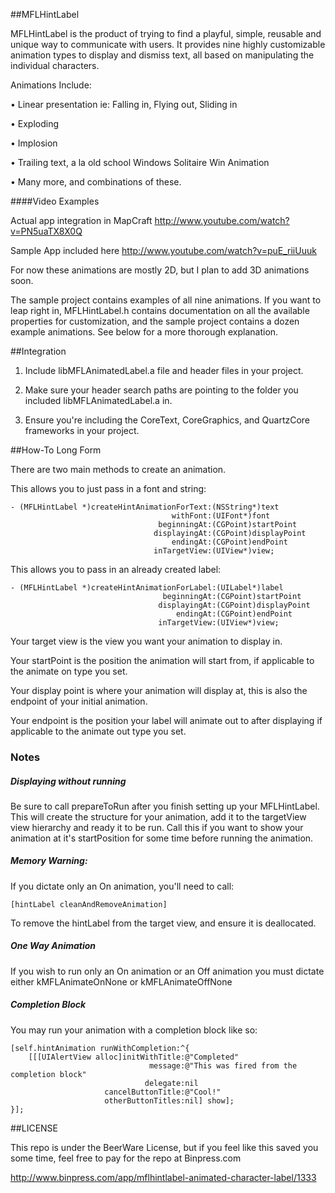 ##MFLHintLabel

MFLHintLabel is the product of trying to find a playful, simple, reusable and unique way to communicate with users. It provides nine highly customizable animation types to display and dismiss text, all based on manipulating the individual characters.

Animations Include:

• Linear presentation ie: Falling in, Flying out, Sliding in

• Exploding

• Implosion

• Trailing text, a la old school Windows Solitaire Win Animation

• Many more, and combinations of these.

####Video Examples

Actual app integration in MapCraft
http://www.youtube.com/watch?v=PN5uaTX8X0Q

Sample App included here
http://www.youtube.com/watch?v=puE_riiUuuk

For now these animations are mostly 2D, but I plan to add 3D animations soon.

The sample project contains examples of all nine animations. If you want to leap right in, MFLHintLabel.h contains documentation on all the available properties for customization, and the sample project contains a dozen example animations. See below for a more thorough explanation.

##Integration

 1. Include libMFLAnimatedLabel.a file and header files in your project.

 2. Make sure your header search paths are pointing to the folder you included libMFLAnimatedLabel.a in.

 3. Ensure you're including the CoreText, CoreGraphics, and QuartzCore frameworks in your project.

##How-To Long Form

There are two main methods to create an animation.

This allows you to just pass in a font and string:

    - (MFLHintLabel *)createHintAnimationForText:(NSString*)text
                                        withFont:(UIFont*)font
                                     beginningAt:(CGPoint)startPoint
                                    displayingAt:(CGPoint)displayPoint
                                        endingAt:(CGPoint)endPoint
                                    inTargetView:(UIView*)view;

This allows you to pass in an already created label:                                


    - (MFLHintLabel *)createHintAnimationForLabel:(UILabel*)label
                                      beginningAt:(CGPoint)startPoint
                                     displayingAt:(CGPoint)displayPoint
                                         endingAt:(CGPoint)endPoint
                                     inTargetView:(UIView*)view;

Your target view is the view you want your animation to display in.

Your startPoint is the position the animation will start from, if applicable to the animate on type you set.

Your display point is where your animation will display at, this is also the endpoint of your initial animation.

Your endpoint is the position your label will animate out to after displaying if applicable to the animate out type you set.

### Notes

##### Displaying without running
Be sure to call prepareToRun after you finish setting up your MFLHintLabel. This will create the structure for your animation, add it to the targetView view hierarchy and ready it to be run. Call this if you want to show your animation at it's startPosition for some time before running the animation.

##### Memory Warning:
If you dictate only an On animation, you'll need to call:

    [hintLabel cleanAndRemoveAnimation]

To remove the hintLabel from the target view, and ensure it is deallocated.

##### One Way Animation

If you wish to run only an On animation or an Off animation you must dictate either kMFLAnimateOnNone or kMFLAnimateOffNone

##### Completion Block

You may run your animation with a completion block like so:

    [self.hintAnimation runWithCompletion:^{
        [[[UIAlertView alloc]initWithTitle:@"Completed"
                                   message:@"This was fired from the completion block"
                                  delegate:nil
                         cancelButtonTitle:@"Cool!"
                         otherButtonTitles:nil] show];
    }];

##LICENSE

This repo is under the BeerWare License, but if you feel like this saved you some time, feel free to pay for the repo at Binpress.com

http://www.binpress.com/app/mflhintlabel-animated-character-label/1333
